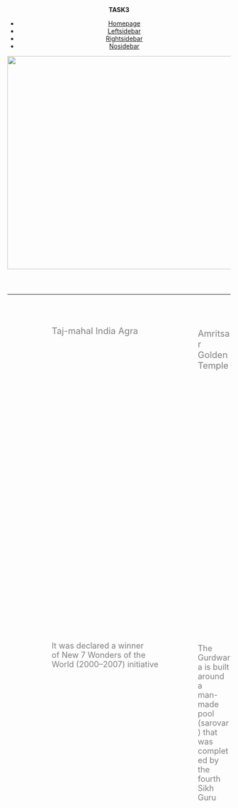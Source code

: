 <!DOCTYPE html>
<html>
    <head>
        <title> Index </title>
        <link type="text/css" rel="stylesheet" href="Stylesheet2.css">
    </head>
    <body> 
        <header>
            <div class="container1">
              <b> TASK3</b>
                <ul>
                    <li> <a href="#" class="active">Homepage</a></li>
                    <li> <a href="Leftsidebar.html">Leftsidebar</a></li>
                    <li> <a href="Rightsidebar.html">Rightsidebar</a></li>
                    <li> <a href="Nosidebar.html">Nosidebar</a></li>
                </ul>
                <img src="https://cdn.pixabay.com/photo/2017/03/08/19/53/overcoming-2127669__340.png" alt="" style="height: 480px;width: 1500px;">
            </div> 
        </header>
        <hr>
        <div>
            <div>
                <div>
                  <div>
                    <p style="margin-top: 70px;color: grey;padding-left: 100px;font-size:20px;"> Taj-mahal India Agra</p>
                    <p style="color: grey;padding-left: 430px;margin-top: -38px;font-size: 20px;">Amritsar Golden Temple</p>
                    <p style="color: grey;padding-left: 800px;margin-top: -38px;font-size: 20px;"> Munnar kerala</p>
                    <p style="color: grey;padding-left: 1100px;margin-top: -38px;font-size:20px;">Hawamahel India</p>
                    <p style="color: grey;padding-left: 100px;font-size: 18px;"> It was declared a winner<br> of  New 7 Wonders of the<br> World (2000–2007) initiative </p>
                    <p style="color: grey;padding-left: 430px;margin-top: -75px;font-size: 18px;">The Gurdwara is built around a<br> man-made pool (sarovar) that was<br>completed by the fourth Sikh Guru</p>
                    <p style="color: grey;padding-left: 800px;margin-top: -75px;font-size: 18px;">Munnar is a town and hill station<br> located in the Idukki district of the<br> southwestern Indian state of Kerala </p>
                    <p style="color: grey;padding-left: 1100px;margin-top: -75px;font-size: 18px;">Built from red and pink sandstone,the <br>palace sits on edge of Jaipur,<br> and extends to the Zenana,or women's chambers.</p>
          
              <img style="  margin-left: 50px ;height: 185px;
              padding-left: 25px;"class="secndblk"src="https://cdn.pixabay.com/photo/2018/09/04/16/48/taj-mahal-3654227__340.jpg" alt="">
               <img style=" margin-left: 20px ;height: 185px;
               padding-left: 25px;"class="Thirdblk"src="https://cdn.pixabay.com/photo/2018/01/15/10/41/amritsar-3083693__340.jpg" alt="">
              <img style=" margin-left: 20px;height: 185px;
              padding-left:25px;"class="Fourthblk"src="https://cdn.pixabay.com/photo/2016/09/02/12/56/munnar-1639120__340.jpg" alt="">
              <img style=" margin-left: 20px;height: 185px;
              padding-left: 25px;"class="Fifthblk"src="https://cdn.pixabay.com/photo/2017/12/29/10/55/hawamahel-3047281__340.jpg" alt="">
       
    
            <button class="but1" style="margin-left: 100px;border-radius: 9%;background:red;color:black;height: 36px;"> MORE</button>
            <button class="but1" style="margin-left: 300px;border-radius: 9%;background: red;color:black;height: 36px;"> MORE</button>
            <button class="but1" style="margin-left: 320px;border-radius: 9%;background: red;color:black;height: 36px;"> MORE</button>
            <button class="but1" style="margin-left:250px;border-radius: 9%;background:red;color:black;height: 36px;"> MORE</button>
              
         </div>
         </div>
         </div>
        </div>
        <div>
        <div >
          <p style="margin-left: 75px;font-size: 30px;margin-top: 1px;padding-top: 88px;font-family: sans-serif;color:grey">Historical Places In India<br> That You Will Find Extremely Fascinating</p>
         <p style="padding-left: 75px;color: grey;font: size 25px;margin-right:800px;">
            It’s hardly an <strong>exaggeration</strong> to say that India’s <label style="text-decoration:underline;color:red ">civilization </label> is one of the oldest in the world. All throughout its history, it has witnessed the rise and fall of several kings, dynasties and <label style ="text-decoration-line: underline; color: red;">empires.</label><p style="padding-left: 75px;color: grey;font: size 20px;margin-right:800px;"> Each of those in power, however, left behind their legacy in the form of a monument, maybe a fort, palace or any other historical structure. Apart from that, there are temples and caves which bear testament to the artistic excellence attained in the past ages. These places of historical importance aren’t just significant as tourist destinations, they also attract lovers of art and history.</p><p style="padding-left: 75px;color: grey;font: size 20;px;margin-right:800px;"> As a result, India today is dotted with several historical places that remind you of its illustrious past and glorious reign. How much do you know about the history of India? Is your knowledge about its history confined to textbooks? If yes, then this blog of 15 historical places in India that you can’t miss is for you. Read on!</p>
          </p>
          <button class="but1" style="margin-left: 100px;border-radius: 9%;background:red;color:black;height: 36px;"> MORE DETAILS</button>
          
            
                    <p style="margin-top:-450px;margin-left:800px;color: grey;font-size:20px;">Ajantha Ellora caves</p> 
                    <div >
                      <img style="margin-top:30px; margin-left: 750px ;height: 85px;
              "class="secndblk"src="https://cdn.pixabay.com/photo/2020/03/31/09/34/ajanta-caves-4986831__340.jpg" alt="" align="left" >
                <br><br> <pre>   The Ajanta Caves are approximately 30 <br>   rock-cut Buddhist cave monumentst</pre> <BR clear ="left">
              </div> 
             <div>
              <img style="margin-top:15px; margin-left: 750px ;height: 85px;
               "class="Thirdblk"src="https://cdn.pixabay.com/photo/2020/03/31/09/50/ajanta-caves-4986888__340.jpg" alt=""  align="left">
               <br> <pre>  The Ajanta Caves constitute ancient<br>  monasteries and worship-halls of <br>  different Buddhist traditions <br> carved into a  75-metre<br> (246 ft) wall of rock.</pre> <BR clear ="left">
               </div>
               <div>
              <img style="margin-top:15px; margin-left: 750px;height: 85px;
             "class="Fourthblk"src="https://media.istockphoto.com/photos/kailas-temple-in-ellora-caves-complex-in-india-picture-id629821246?b=1&k=6&m=629821246&s=170667a&w=0&h=HP80hyc5uFjvCOY6dDlpeThv2sY0F6mny_LoSmgGl3g=" alt="" align="left" >
                <br>  <pre>  The caves include paintings<BR>  and rock-cut sculptures described<BR> as among the finest surviving <br> examples of ancient Indian art</pre> <BR clear ="left">
               
             </div>
             <div>
              <img style="margin-top:15px; margin-left: 750px;height: 85px;
             "class="Fifthblk"src="https://media.istockphoto.com/photos/ajanta-caves-maharashtra-india-picture-id1151324030?b=1&k=6&m=1151324030&s=170667a&w=0&h=FCZ5J4vMTtNptqGuk4qVHOIoxsArNgRW3uHQfUr8XmU=" alt="" align="left" ><br> <pre>  They are universally<BR>  regarded as masterpieces of Buddhist<BR> religious art.</pre>
               <BR clear ="left">
            
               </div>   
              <hr style="width: 337px; margin-left: 1250px;margin-top:-500px;color: #e2dfdf;">
              <p style=" margin-left: 1250px;; margin-top: 25px;color: grey;font-size:20px;">
                Indian monuments
              </p>
              <div>
                <ul  style="  margin-left: 1050px;margin-top:-350px;list-style-type:none;">
                    <li style="text-decoration:underline;color:red">  Red Fort</li> <hr style="width: 248px;margin-right: 50px;">
                    <li style="text-decoration:underline;color:red" > Sun Temple Konark </li><hr style="width: 248px;margin-right: 50px;">
                    <li style="text-decoration:underline;color:red"> Amer Fort</li><hr style="width: 248px;margin-right: 50px;">
                    <li style="text-decoration:underline;color:red">Charminar</li><hr style="width: 248px;margin-right: 50px;">
                    <li style="text-decoration:underline;color:red;  margin-top:50px">Group of monuments Hampi</li><hr style="width: 248px;margin-right: 50px;">
                    <li style="text-decoration:underline;color:red">Khajuraho</li><hr style="width: 248px;margin-right: 50px;">
                    <li style="text-decoration:underline;color:red">Qutub minar complex</li><hr style="width: 248px;margin-right: 50px;">
                    <li style="text-decoration:underline;color:red">Pattadakal monuments</li><hr style="width: 248px;margin-right: 50px;">
                  </ul>
                </div>
              </div>
              <div class="block" style="margin-top:480px">
                  <div class="container"  >
                   <div>
                     <img src="https://cdn.pixabay.com/photo/2020/01/25/17/33/rashtrapati-bhawan-4792982__340.jpg"><br>
                     <br>
                        The Rashtrapati Bhavan is the official residence of the President of India located at the Western end of Rajpath in New Delhi.<br>
                        <button style="height: 36px; background:red;color:black;border-radius: 9%;width:75px;">More</button>
                   </div>
                   <div>
                    <img src="https://cdn.pixabay.com/photo/2015/01/23/12/43/gateway-of-india-609076__340.jpg"><br>
                    <br>
                    The Gateway of India is an arch-monument built in the early twentieth century in the city of Mumbai, in the Indian state of Maharashtra.<br>
                    <button style="height: 36px; background:red;color:black;border-radius: 9%;width:75px;">More</button>
                   
                   </div>
                   <div>
                    <img src="https://cdn.pixabay.com/photo/2018/08/18/02/07/humayuns-tomb-3614115__340.jpg"><br>
                    <br>
                    Humayun's tomb is the tomb of the Mughal Emperor Humayun in Delhi, India. The tomb was commissioned by Humayun's first wife and chief consort, Empress Bega Begum.<br>
                    <button style="height: 36px; background:red;color:black;border-radius: 9%;width:75px;">More</button>
                   </div>
                  </div><br>
                  
                    <div class="box" >
                      <div class="card-block">
                      “TRAVEL MAKES ONE MODEST, YOU SEE WHAT A TINY PLACE YOU OCCUPY IN THE WORLD.” ~ GUSTAVE FLAUBERT
                    </div>
                    <div style="margin-left:100px ;font-size: large;">
                      <h3>Monuments of India</h3>
                      <p>India is one of the most beautiful countries <br>in the world and is best known for its colourful <br>culture and fascinating heritage.</p>
                      <p>Its grand monuments, like the Taj Mahal<br> act as strong pillars of the rich and deep <br>history that India possesses.</p>
                      <p> Most of these Indian monuments were primarily <br>built under the regime of Rajputana, <br>Dravidian and Mughal emperors</p>
                    </div>
                    <div style="margin-left:50px;"><h3>Most Beautiful Places,Karnataka</h3>The monuments of India are speaking stones <br>of the glory of its rulers and the brilliance of<br> artisans in ancient India,some of thee well are
                    <br>
                    <img class="Row1" src="https://cdn.pixabay.com/photo/2014/01/14/19/16/vikasa-soudha-245043__340.jpg"  >
                    <img class="Row1" src="https://cdn.pixabay.com/photo/2014/03/03/13/35/stone-chariot-278972__340.jpg"  >
                    <img class="Row1" src="https://media.istockphoto.com/photos/jog-falls-during-monsoon-picture-id950777136?b=1&k=6&m=950777136&s=170667a&w=0&h=NDisw-UwKLXuMQKdpP0Ooayfl3ocYjH3s7xDjFu0G4U="><br>
                    <img class="Row2" src="https://cdn.pixabay.com/photo/2019/04/07/11/38/hampi-4109490__340.jpg"  >
                    <img class="Row2" src="https://cdn.pixabay.com/photo/2015/01/13/18/29/mysore-palace-598468__340.jpg"  >
                    <img class="Row2" src="https://cdn.pixabay.com/photo/2013/08/14/20/29/shiva-172597__340.jpg"  ><br>
                    <br>
                    <br>
                    <button style="height: 36px; background:red;color:black;border-radius: 9%;width:150px;">More collections</button>
                  </div>
                    <div style="margin-left:70px;">
                      <p><h4> Vidhan Soudha, Bangalore</h4>
                        Though built in the recent 20th century, the Vidhan<br> Soudha is a fine example of Dravidian <brarchitecture> with 300 rooms accommodating around 22 <br>departments of the state government
                    </p>

                      <h3>Preserved monuments</h3>
                      <p><h4>Mysore Palace, Mysore</h4>The official seat of the Maharajas of Mysore,<br> the Mysore palace is perhaps the most historic<br> palace in Karnataka. Known for its<br> Indo-Saracenic architecture</p>
                      <h4> Hampi, Karnataka</h4>
                     The historic ruins of Hampi are a UNESCO World <br>Heritage site. Dating back several centuries,<br> the village was a rich empire around 1500 AD.
                     <br>
                     <br>
                     <button style="height: 36px; background:red;color:black;border-radius: 9%;width:150px;">More collections</button>
                    </div>
                  </div>
                  <p>
                  <div class="col-md-12">
                    <p style="text-align:center;">Copyright 2019. All Rights Reserved.<a href="https://html.design/"> Free html Templates</a></p>
                  </div></p>
                  </div>
                 
                </body>
    </html>
